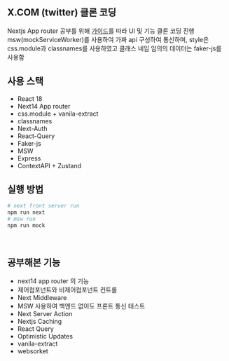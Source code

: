 ## X.COM (twitter) 클론 코딩

Nextjs App router 공부를 위해 [가이드](https://www.inflearn.com/course/next-react-query-sns%EC%84%9C%EB%B9%84%EC%8A%A4/dashboard)를 따라 UI 및 기능 클론 코딩 진행<br>
msw(mockServiceWorker)를 사용하여 가짜 api 구성하여 통신하며, style은 css.module과 classnames를 사용하였고 클래스 네임 임의의 데이터는 faker-js를 사용함<br>

## 사용 스택

- React 18
- Next14 App router
- css.module + vanila-extract
- classnames
- Next-Auth
- React-Query
- Faker-js
- MSW
- Express
- ContextAPI + Zustand
  <br>

## 실행 방법

```bash
# next front server run
npm run next
# msw run
npm run mock
```

<br>

## 공부해본 기능

- next14 app router 의 기능
- 제어컴포넌트와 비제어컴포넌트 컨트롤
- Next Middleware
- MSW 사용하여 백엔드 없이도 프론트 통신 테스트
- Next Server Action
- Nextjs Caching
- React Query
- Optimistic Updates
- vanila-extract
- websorket

